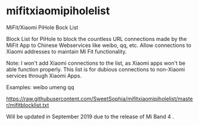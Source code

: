 # mifitxiaomipiholelist
MiFit/Xiaomi PiHole Bock List

Block List for PiHole to block the countless URL connections made by the MiFit App to Chinese Webservices like weibo, qq, etc. Allow connections to Xiaomi addresses to maintain Mi Fit functionality.


Note: I won't add Xiaomi connections to the list, as Xiaomi apps won't be able function properly. This list is for dubious connections to non-Xiaomi services through Xiaomi Apps.

Examples:
weibo
umeng
qq



https://raw.githubusercontent.com/SweetSophia/mifitxiaomipiholelist/master/mifitblocklist.txt

Will be updated in September 2019 due to the release of Mi Band 4 .
